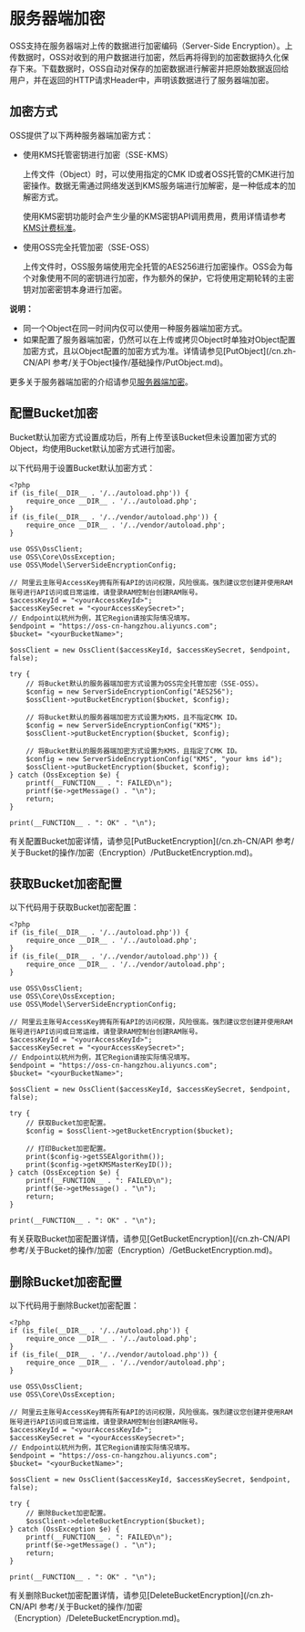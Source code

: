 # 服务器端加密

OSS支持在服务器端对上传的数据进行加密编码（Server-Side Encryption）。上传数据时，OSS对收到的用户数据进行加密，然后再将得到的加密数据持久化保存下来。下载数据时，OSS自动对保存的加密数据进行解密并把原始数据返回给用户，并在返回的HTTP请求Header中，声明该数据进行了服务器端加密。

## 加密方式

OSS提供了以下两种服务器端加密方式：

-   使用KMS托管密钥进行加密（SSE-KMS）

    上传文件（Object）时，可以使用指定的CMK ID或者OSS托管的CMK进行加密操作。数据无需通过网络发送到KMS服务端进行加解密，是一种低成本的加解密方式。

    使用KMS密钥功能时会产生少量的KMS密钥API调用费用，费用详情请参考[KMS计费标准](/cn.zh-CN/产品定价/计费说明.md)。

-   使用OSS完全托管加密（SSE-OSS）

    上传文件时，OSS服务端使用完全托管的AES256进行加密操作。OSS会为每个对象使用不同的密钥进行加密，作为额外的保护，它将使用定期轮转的主密钥对加密密钥本身进行加密。


**说明：**

-   同一个Object在同一时间内仅可以使用一种服务器端加密方式。
-   如果配置了服务器端加密，仍然可以在上传或拷贝Object时单独对Object配置加密方式，且以Object配置的加密方式为准。详情请参见[PutObject](/cn.zh-CN/API 参考/关于Object操作/基础操作/PutObject.md)。

更多关于服务器端加密的介绍请参见[服务器端加密](/cn.zh-CN/开发指南/数据安全/数据加密/服务器端加密.md)。

## 配置Bucket加密

Bucket默认加密方式设置成功后，所有上传至该Bucket但未设置加密方式的Object，均使用Bucket默认加密方式进行加密。

以下代码用于设置Bucket默认加密方式：

```
<?php
if (is_file(__DIR__ . '/../autoload.php')) {
    require_once __DIR__ . '/../autoload.php';
}
if (is_file(__DIR__ . '/../vendor/autoload.php')) {
    require_once __DIR__ . '/../vendor/autoload.php';
}

use OSS\OssClient;
use OSS\Core\OssException;
use OSS\Model\ServerSideEncryptionConfig;

// 阿里云主账号AccessKey拥有所有API的访问权限，风险很高。强烈建议您创建并使用RAM账号进行API访问或日常运维，请登录RAM控制台创建RAM账号。
$accessKeyId = "<yourAccessKeyId>";
$accessKeySecret = "<yourAccessKeySecret>";
// Endpoint以杭州为例，其它Region请按实际情况填写。
$endpoint = "https://oss-cn-hangzhou.aliyuncs.com";
$bucket= "<yourBucketName>";

$ossClient = new OssClient($accessKeyId, $accessKeySecret, $endpoint, false);

try {
    // 将Bucket默认的服务器端加密方式设置为OSS完全托管加密（SSE-OSS）。
    $config = new ServerSideEncryptionConfig("AES256");
    $ossClient->putBucketEncryption($bucket, $config);

    // 将Bucket默认的服务器端加密方式设置为KMS，且不指定CMK ID。
    $config = new ServerSideEncryptionConfig("KMS");
    $ossClient->putBucketEncryption($bucket, $config);

    // 将Bucket默认的服务器端加密方式设置为KMS，且指定了CMK ID。
    $config = new ServerSideEncryptionConfig("KMS", "your kms id");
    $ossClient->putBucketEncryption($bucket, $config);
} catch (OssException $e) {
    printf(__FUNCTION__ . ": FAILED\n");
    printf($e->getMessage() . "\n");
    return;
}

print(__FUNCTION__ . ": OK" . "\n"); 
```

有关配置Bucket加密详情，请参见[PutBucketEncryption](/cn.zh-CN/API 参考/关于Bucket的操作/加密（Encryption）/PutBucketEncryption.md)。

## 获取Bucket加密配置

以下代码用于获取Bucket加密配置：

```
<?php
if (is_file(__DIR__ . '/../autoload.php')) {
    require_once __DIR__ . '/../autoload.php';
}
if (is_file(__DIR__ . '/../vendor/autoload.php')) {
    require_once __DIR__ . '/../vendor/autoload.php';
}

use OSS\OssClient;
use OSS\Core\OssException;
use OSS\Model\ServerSideEncryptionConfig;

// 阿里云主账号AccessKey拥有所有API的访问权限，风险很高。强烈建议您创建并使用RAM账号进行API访问或日常运维，请登录RAM控制台创建RAM账号。
$accessKeyId = "<yourAccessKeyId>";
$accessKeySecret = "<yourAccessKeySecret>";
// Endpoint以杭州为例，其它Region请按实际情况填写。
$endpoint = "https://oss-cn-hangzhou.aliyuncs.com";
$bucket= "<yourBucketName>";

$ossClient = new OssClient($accessKeyId, $accessKeySecret, $endpoint, false);

try {
    // 获取Bucket加密配置。
    $config = $ossClient->getBucketEncryption($bucket);

    // 打印Bucket加密配置。
    print($config->getSSEAlgorithm());
    print($config->getKMSMasterKeyID());
} catch (OssException $e) {
    printf(__FUNCTION__ . ": FAILED\n");
    printf($e->getMessage() . "\n");
    return;
}

print(__FUNCTION__ . ": OK" . "\n");   
```

有关获取Bucket加密配置详情，请参见[GetBucketEncryption](/cn.zh-CN/API 参考/关于Bucket的操作/加密（Encryption）/GetBucketEncryption.md)。

## 删除Bucket加密配置

以下代码用于删除Bucket加密配置：

```
<?php
if (is_file(__DIR__ . '/../autoload.php')) {
    require_once __DIR__ . '/../autoload.php';
}
if (is_file(__DIR__ . '/../vendor/autoload.php')) {
    require_once __DIR__ . '/../vendor/autoload.php';
}

use OSS\OssClient;
use OSS\Core\OssException;

// 阿里云主账号AccessKey拥有所有API的访问权限，风险很高。强烈建议您创建并使用RAM账号进行API访问或日常运维，请登录RAM控制台创建RAM账号。
$accessKeyId = "<yourAccessKeyId>";
$accessKeySecret = "<yourAccessKeySecret>";
// Endpoint以杭州为例，其它Region请按实际情况填写。
$endpoint = "https://oss-cn-hangzhou.aliyuncs.com";
$bucket= "<yourBucketName>";

$ossClient = new OssClient($accessKeyId, $accessKeySecret, $endpoint, false);

try {
    // 删除Bucket加密配置。
    $ossClient->deleteBucketEncryption($bucket);
} catch (OssException $e) {
    printf(__FUNCTION__ . ": FAILED\n");
    printf($e->getMessage() . "\n");
    return;
}

print(__FUNCTION__ . ": OK" . "\n");   
```

有关删除Bucket加密配置详情，请参见[DeleteBucketEncryption](/cn.zh-CN/API 参考/关于Bucket的操作/加密（Encryption）/DeleteBucketEncryption.md)。

